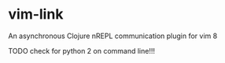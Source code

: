 # vim-link

An asynchronous Clojure nREPL communication plugin for vim 8

TODO check for python 2 on command line!!!

